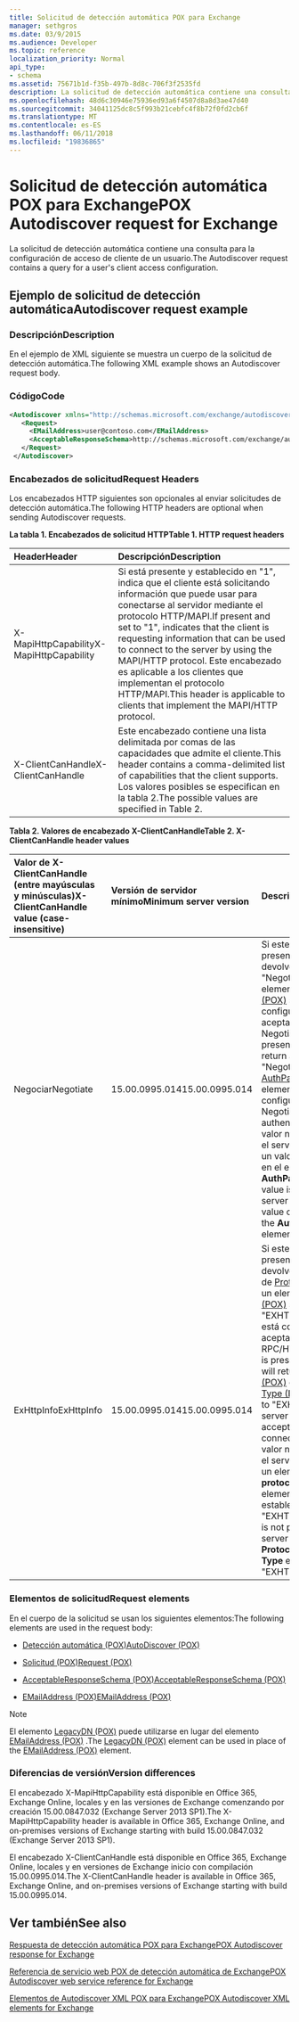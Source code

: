 ```yaml
---
title: Solicitud de detección automática POX para Exchange
manager: sethgros
ms.date: 03/9/2015
ms.audience: Developer
ms.topic: reference
localization_priority: Normal
api_type:
- schema
ms.assetid: 75671b1d-f35b-497b-8d8c-706f3f2535fd
description: La solicitud de detección automática contiene una consulta para la configuración de acceso de cliente de un usuario.
ms.openlocfilehash: 48d6c30946e75936ed93a6f4507d8a8d3ae47d40
ms.sourcegitcommit: 34041125dc8c5f993b21cebfc4f8b72f0fd2cb6f
ms.translationtype: MT
ms.contentlocale: es-ES
ms.lasthandoff: 06/11/2018
ms.locfileid: "19836865"
---
```

# <a name="pox-autodiscover-request-for-exchange"></a><span data-ttu-id="86909-103">Solicitud de detección automática POX para Exchange</span><span class="sxs-lookup"><span data-stu-id="86909-103">POX Autodiscover request for Exchange</span></span>

<span data-ttu-id="86909-104">La solicitud de detección automática contiene una consulta para la configuración de acceso de cliente de un usuario.</span><span class="sxs-lookup"><span data-stu-id="86909-104">The Autodiscover request contains a query for a user's client access configuration.</span></span>
  
## <a name="autodiscover-request-example"></a><span data-ttu-id="86909-105">Ejemplo de solicitud de detección automática</span><span class="sxs-lookup"><span data-stu-id="86909-105">Autodiscover request example</span></span>

### <a name="description"></a><span data-ttu-id="86909-106">Descripción</span><span class="sxs-lookup"><span data-stu-id="86909-106">Description</span></span>

<span data-ttu-id="86909-107">En el ejemplo de XML siguiente se muestra un cuerpo de la solicitud de detección automática.</span><span class="sxs-lookup"><span data-stu-id="86909-107">The following XML example shows an Autodiscover request body.</span></span>
  
### <a name="code"></a><span data-ttu-id="86909-108">Código</span><span class="sxs-lookup"><span data-stu-id="86909-108">Code</span></span>

```XML
<Autodiscover xmlns="http://schemas.microsoft.com/exchange/autodiscover/outlook/requestschema/2006">
   <Request>
     <EMailAddress>user@contoso.com</EMailAddress>
     <AcceptableResponseSchema>http://schemas.microsoft.com/exchange/autodiscover/outlook/responseschema/2006a</AcceptableResponseSchema>
   </Request>
 </Autodiscover>
```

### <a name="request-headers"></a><span data-ttu-id="86909-109">Encabezados de solicitud</span><span class="sxs-lookup"><span data-stu-id="86909-109">Request Headers</span></span>

<span data-ttu-id="86909-110">Los encabezados HTTP siguientes son opcionales al enviar solicitudes de detección automática.</span><span class="sxs-lookup"><span data-stu-id="86909-110">The following HTTP headers are optional when sending Autodiscover requests.</span></span>
  
<span data-ttu-id="86909-111">**La tabla 1. Encabezados de solicitud HTTP**</span><span class="sxs-lookup"><span data-stu-id="86909-111">**Table 1. HTTP request headers**</span></span>

|<span data-ttu-id="86909-112">**Header**</span><span class="sxs-lookup"><span data-stu-id="86909-112">**Header**</span></span>|<span data-ttu-id="86909-113">**Descripción**</span><span class="sxs-lookup"><span data-stu-id="86909-113">**Description**</span></span>|
|:-----|:-----|
|<span data-ttu-id="86909-114">X-MapiHttpCapability</span><span class="sxs-lookup"><span data-stu-id="86909-114">X-MapiHttpCapability</span></span>  <br/> |<span data-ttu-id="86909-115">Si está presente y establecido en "1", indica que el cliente está solicitando información que puede usar para conectarse al servidor mediante el protocolo HTTP/MAPI.</span><span class="sxs-lookup"><span data-stu-id="86909-115">If present and set to "1", indicates that the client is requesting information that can be used to connect to the server by using the MAPI/HTTP protocol.</span></span> <span data-ttu-id="86909-116">Este encabezado es aplicable a los clientes que implementan el protocolo HTTP/MAPI.</span><span class="sxs-lookup"><span data-stu-id="86909-116">This header is applicable to clients that implement the MAPI/HTTP protocol.</span></span>  <br/> |
|<span data-ttu-id="86909-117">X-ClientCanHandle</span><span class="sxs-lookup"><span data-stu-id="86909-117">X-ClientCanHandle</span></span>  <br/> |<span data-ttu-id="86909-118">Este encabezado contiene una lista delimitada por comas de las capacidades que admite el cliente.</span><span class="sxs-lookup"><span data-stu-id="86909-118">This header contains a comma-delimited list of capabilities that the client supports.</span></span> <span data-ttu-id="86909-119">Los valores posibles se especifican en la tabla 2.</span><span class="sxs-lookup"><span data-stu-id="86909-119">The possible values are specified in Table 2.</span></span>  <br/> |
   
<span data-ttu-id="86909-120">**Tabla 2. Valores de encabezado X-ClientCanHandle**</span><span class="sxs-lookup"><span data-stu-id="86909-120">**Table 2. X-ClientCanHandle header values**</span></span>

|<span data-ttu-id="86909-121">**Valor de X-ClientCanHandle (entre mayúsculas y minúsculas)**</span><span class="sxs-lookup"><span data-stu-id="86909-121">**X-ClientCanHandle value (case-insensitive)**</span></span>|<span data-ttu-id="86909-122">**Versión de servidor mínimo**</span><span class="sxs-lookup"><span data-stu-id="86909-122">**Minimum server version**</span></span>|<span data-ttu-id="86909-123">**Descripción**</span><span class="sxs-lookup"><span data-stu-id="86909-123">**Description**</span></span>|
|:-----|:-----|:-----|
|<span data-ttu-id="86909-124">Negociar</span><span class="sxs-lookup"><span data-stu-id="86909-124">Negotiate</span></span>  <br/> |<span data-ttu-id="86909-125">15.00.0995.014</span><span class="sxs-lookup"><span data-stu-id="86909-125">15.00.0995.014</span></span>  <br/> |<span data-ttu-id="86909-126">Si este valor está presente, el servidor devolverá un valor de "Negotiate" en el elemento [AuthPackage (POX)](authpackage-pox.md) si el servidor está configurado para aceptar la autenticación Negotiate.</span><span class="sxs-lookup"><span data-stu-id="86909-126">If this value is present, the server will return a value of "Negotiate" in the [AuthPackage (POX)](authpackage-pox.md) element if the server is configured to accept Negotiate authentication.</span></span> <span data-ttu-id="86909-127">Si este valor no está presente, el servidor no devolverá un valor de "Negotiate" en el elemento **AuthPackage** .</span><span class="sxs-lookup"><span data-stu-id="86909-127">If this value is not present, the server will not return a value of "Negotiate" in the **AuthPackage** element.</span></span>  <br/> |
|<span data-ttu-id="86909-128">ExHttpInfo</span><span class="sxs-lookup"><span data-stu-id="86909-128">ExHttpInfo</span></span>  <br/> |<span data-ttu-id="86909-129">15.00.0995.014</span><span class="sxs-lookup"><span data-stu-id="86909-129">15.00.0995.014</span></span>  <br/> |<span data-ttu-id="86909-130">Si este valor está presente, el servidor devolverá un elemento de [Protocolo (POX)](protocol-pox.md) con un elemento de [Tipo (POX)](type-pox.md) se establece en "EXHTTP" si el servidor está configurado para aceptar conexiones RPC/HTTP.</span><span class="sxs-lookup"><span data-stu-id="86909-130">If this value is present, the server will return a [Protocol (POX)](protocol-pox.md) element with a [Type (POX)](type-pox.md) element set to "EXHTTP" if the server is configured to accept RPC/HTTP connections.</span></span> <span data-ttu-id="86909-131">Si este valor no está presente, el servidor no devolverá un elemento de **protocolo** con un elemento de **tipo** establecido en "EXHTTP".</span><span class="sxs-lookup"><span data-stu-id="86909-131">If this value is not present, the server will not return a **Protocol** element with a **Type** element set to "EXHTTP".</span></span>  <br/> |
   
### <a name="request-elements"></a><span data-ttu-id="86909-132">Elementos de solicitud</span><span class="sxs-lookup"><span data-stu-id="86909-132">Request elements</span></span>

<span data-ttu-id="86909-133">En el cuerpo de la solicitud se usan los siguientes elementos:</span><span class="sxs-lookup"><span data-stu-id="86909-133">The following elements are used in the request body:</span></span>
  
- [<span data-ttu-id="86909-134">Detección automática (POX)</span><span class="sxs-lookup"><span data-stu-id="86909-134">AutoDiscover (POX)</span></span>](autodiscover-pox.md)
    
- [<span data-ttu-id="86909-135">Solicitud (POX)</span><span class="sxs-lookup"><span data-stu-id="86909-135">Request (POX)</span></span>](request-pox.md)
    
- [<span data-ttu-id="86909-136">AcceptableResponseSchema (POX)</span><span class="sxs-lookup"><span data-stu-id="86909-136">AcceptableResponseSchema (POX)</span></span>](acceptableresponseschema-pox.md)
    
- [<span data-ttu-id="86909-137">EMailAddress (POX)</span><span class="sxs-lookup"><span data-stu-id="86909-137">EMailAddress (POX)</span></span>](emailaddress-pox.md)
    
> [!NOTE]
> <span data-ttu-id="86909-138">El elemento [LegacyDN (POX)](legacydn-pox.md) puede utilizarse en lugar del elemento [EMailAddress (POX)](emailaddress-pox.md) .</span><span class="sxs-lookup"><span data-stu-id="86909-138">The [LegacyDN (POX)](legacydn-pox.md) element can be used in place of the [EMailAddress (POX)](emailaddress-pox.md) element.</span></span> 
  
### <a name="version-differences"></a><span data-ttu-id="86909-139">Diferencias de versión</span><span class="sxs-lookup"><span data-stu-id="86909-139">Version differences</span></span>

<span data-ttu-id="86909-140">El encabezado X-MapiHttpCapability está disponible en Office 365, Exchange Online, locales y en las versiones de Exchange comenzando por creación 15.00.0847.032 (Exchange Server 2013 SP1).</span><span class="sxs-lookup"><span data-stu-id="86909-140">The X-MapiHttpCapability header is available in Office 365, Exchange Online, and on-premises versions of Exchange starting with build 15.00.0847.032 (Exchange Server 2013 SP1).</span></span>
  
<span data-ttu-id="86909-141">El encabezado X-ClientCanHandle está disponible en Office 365, Exchange Online, locales y en versiones de Exchange inicio con compilación 15.00.0995.014.</span><span class="sxs-lookup"><span data-stu-id="86909-141">The X-ClientCanHandle header is available in Office 365, Exchange Online, and on-premises versions of Exchange starting with build 15.00.0995.014.</span></span>
  
## <a name="see-also"></a><span data-ttu-id="86909-142">Ver también</span><span class="sxs-lookup"><span data-stu-id="86909-142">See also</span></span>



[<span data-ttu-id="86909-143">Respuesta de detección automática POX para Exchange</span><span class="sxs-lookup"><span data-stu-id="86909-143">POX Autodiscover response for Exchange</span></span>](pox-autodiscover-response-for-exchange.md)


[<span data-ttu-id="86909-144">Referencia de servicio web POX de detección automática de Exchange</span><span class="sxs-lookup"><span data-stu-id="86909-144">POX Autodiscover web service reference for Exchange</span></span>](pox-autodiscover-web-service-reference-for-exchange.md)
  
[<span data-ttu-id="86909-145">Elementos de Autodiscover XML POX para Exchange</span><span class="sxs-lookup"><span data-stu-id="86909-145">POX Autodiscover XML elements for Exchange</span></span>](pox-autodiscover-xml-elements-for-exchange.md)

